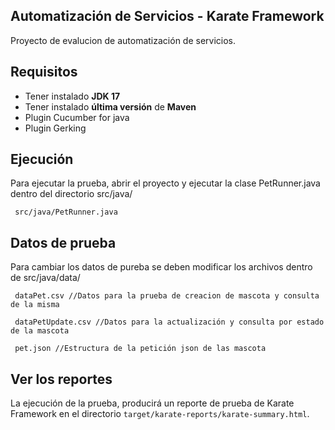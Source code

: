 ## Automatización de Servicios - Karate Framework
Proyecto de evalucion de automatización de servicios.  

## Requisitos
- Tener instalado **JDK 17**
- Tener instalado **última versión** de **Maven**
- Plugin Cucumber for java
- Plugin Gerking

## Ejecución
Para ejecutar la prueba, abrir el proyecto y ejecutar la clase PetRunner.java dentro del directorio  src/java/
``` 
 src/java/PetRunner.java
``` 
## Datos de prueba
Para cambiar los datos de pureba se deben modificar los archivos dentro de src/java/data/
``` 
 dataPet.csv //Datos para la prueba de creacion de mascota y consulta de la misma
```
``` 
 dataPetUpdate.csv //Datos para la actualización y consulta por estado de la mascota
```
``` 
 pet.json //Estructura de la petición json de las mascota
```
## Ver los reportes
La ejecución de la prueba, producirá un reporte de prueba de Karate Framework en el directorio `target/karate-reports/karate-summary.html`.

